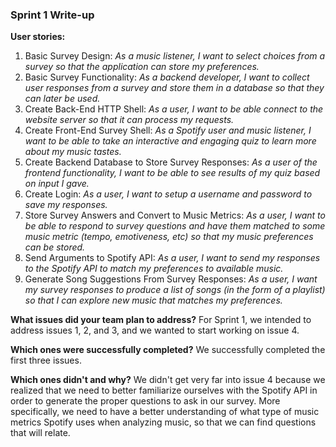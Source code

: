 ### Sprint 1 Write-up

**User stories:**
  1. Basic Survey Design: _As a music listener, I want to select choices from a survey so that the application can store my preferences._
  2. Basic Survey Functionality: _As a backend developer, I want to collect user responses from a survey and store them in a database so that they can later be used._
  3. Create Back-End HTTP Shell: _As a user, I want to be able connect to the website server so that it can process my requests._
  4. Create Front-End Survey Shell: _As a Spotify user and music listener, I want to be able to take an interactive and engaging quiz to learn more about my music tastes._
  5. Create Backend Database to Store Survey Responses: _As a user of the frontend functionality, I want to be able to see results of my quiz based on input I gave._
  6. Create Login: _As a user, I want to setup a username and password to save my responses._
  7. Store Survey Answers and Convert to Music Metrics: _As a user, I want to be able to respond to survey questions and have them matched to some music metric (tempo, emotiveness, etc) so that my music preferences can be stored._
  8. Send Arguments to Spotify API: _As a user, I want to send my responses to the Spotify API to match my preferences to available music._
  9. Generate Song Suggestions From Survey Responses: _As a user, I want my survey responses to produce a list of songs (in the form of a playlist) so that I can explore new music that matches my preferences._

**What issues did your team plan to address?**
For Sprint 1, we intended to address issues 1, 2, and 3, and we wanted to start working on issue 4.

**Which ones were successfully completed?**
We successfully completed the first three issues.

**Which ones didn't and why?**
We didn't get very far into issue 4 because we realized that we need to better familiarize ourselves with the Spotify API in order to generate the proper questions to ask in our survey. More specifically, we need to have a better understanding of what type of music metrics Spotify uses when analyzing music, so that we can find questions that will relate.
